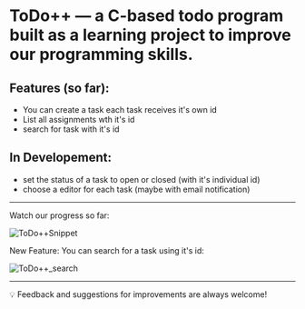 # ToDo++ — a C-based todo program built as a learning project to improve our programming skills.

## Features (so far):
- You can create a task each task receives it's own id
- List all assignments wth it's id
- search for task with it's id

## In Developement:
- set the status of a task to open or closed (with it's individual id)
- choose a editor for each task (maybe with email notification)

---

Watch our progress so far:

![ToDo++Snippet](https://github.com/user-attachments/assets/506fae85-f4c7-4694-8dfa-f262601f8d23)

New Feature: You can search for a task using it's id:

![ToDo++_search](https://github.com/user-attachments/assets/9a628256-dca4-43f4-a47c-a2900c26a709)


---

💡 Feedback and suggestions for improvements are always welcome!
